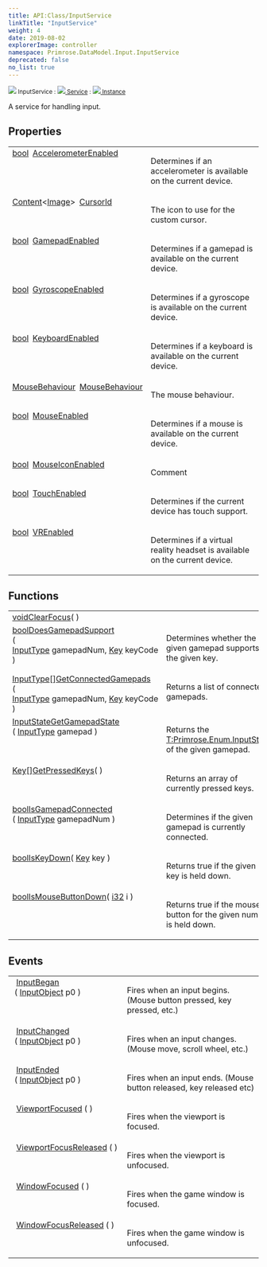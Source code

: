 ```yaml
---
title: API:Class/InputService
linkTitle: "InputService"
weight: 4
date: 2019-08-02
explorerImage: controller
namespace: Primrose.DataModel.Input.InputService
deprecated: false
no_list: true
---
```

<small class="inheritance">
<span class="" href="/docs/api-reference/Class/InputService"><img src="/icons/silk/controller.png"/>&nbsp;InputService</span>&nbsp;:&nbsp;<a class="" href="/docs/api-reference/Class/Service"><img src="/icons/silk/default.png"/>&nbsp;Service</a>&nbsp;:&nbsp;<a class="" href="/docs/api-reference/Class/Instance"><img src="/icons/silk/default.png"/>&nbsp;Instance</a></small>
<p class="summary">

A service for handling input.

</p>
 
## Properties
 
<table class="studiohide">
<tbody>
<tr class="function-row ">
<td style="vertical-align:top;white-space:normal;">
<div>
<a class="type" href="/docs/api-reference/System/Primitives#boolean">bool</a><span class="method-body" style="text-indent: -2em; padding-left: 0.5em"><a class="name" href="AccelerometerEnabled">AccelerometerEnabled</a></span></td>
<td style="vertical-align:top;white-space:normal;">
<p>
Determines if an accelerometer is available on the current device.
</p></td>
</tr>

<tr class="function-row ">
<td style="vertical-align:top;white-space:normal;">
<div>
<a class="type" href="/docs/api-reference/Misc/Content">Content</a><<a class="type" href="/docs/api-reference/Asset/Image">Image</a>><span class="method-body" style="text-indent: -2em; padding-left: 0.5em"><a class="name" href="CursorId">CursorId</a></span></td>
<td style="vertical-align:top;white-space:normal;">
<p>
The icon to use for the custom cursor.
</p></td>
</tr>

<tr class="function-row ">
<td style="vertical-align:top;white-space:normal;">
<div>
<a class="type" href="/docs/api-reference/System/Primitives#boolean">bool</a><span class="method-body" style="text-indent: -2em; padding-left: 0.5em"><a class="name" href="GamepadEnabled">GamepadEnabled</a></span></td>
<td style="vertical-align:top;white-space:normal;">
<p>
Determines if a gamepad is available on the current device.
</p></td>
</tr>

<tr class="function-row ">
<td style="vertical-align:top;white-space:normal;">
<div>
<a class="type" href="/docs/api-reference/System/Primitives#boolean">bool</a><span class="method-body" style="text-indent: -2em; padding-left: 0.5em"><a class="name" href="GyroscopeEnabled">GyroscopeEnabled</a></span></td>
<td style="vertical-align:top;white-space:normal;">
<p>
Determines if a gyroscope is available on the current device.
</p></td>
</tr>

<tr class="function-row ">
<td style="vertical-align:top;white-space:normal;">
<div>
<a class="type" href="/docs/api-reference/System/Primitives#boolean">bool</a><span class="method-body" style="text-indent: -2em; padding-left: 0.5em"><a class="name" href="KeyboardEnabled">KeyboardEnabled</a></span></td>
<td style="vertical-align:top;white-space:normal;">
<p>
Determines if a keyboard is available on the current device.
</p></td>
</tr>

<tr class="function-row ">
<td style="vertical-align:top;white-space:normal;">
<div>
<a class="type" href="/docs/api-reference/Enum/MouseBehaviour">MouseBehaviour</a><span class="method-body" style="text-indent: -2em; padding-left: 0.5em"><a class="name" href="MouseBehaviour">MouseBehaviour</a></span></td>
<td style="vertical-align:top;white-space:normal;">
<p>
The mouse behaviour.
</p></td>
</tr>

<tr class="function-row ">
<td style="vertical-align:top;white-space:normal;">
<div>
<a class="type" href="/docs/api-reference/System/Primitives#boolean">bool</a><span class="method-body" style="text-indent: -2em; padding-left: 0.5em"><a class="name" href="MouseEnabled">MouseEnabled</a></span></td>
<td style="vertical-align:top;white-space:normal;">
<p>
Determines if a mouse is available on the current device.
</p></td>
</tr>

<tr class="function-row ">
<td style="vertical-align:top;white-space:normal;">
<div>
<a class="type" href="/docs/api-reference/System/Primitives#boolean">bool</a><span class="method-body" style="text-indent: -2em; padding-left: 0.5em"><a class="name" href="MouseIconEnabled">MouseIconEnabled</a></span></td>
<td style="vertical-align:top;white-space:normal;">
<p>
Comment
</p></td>
</tr>

<tr class="function-row ">
<td style="vertical-align:top;white-space:normal;">
<div>
<a class="type" href="/docs/api-reference/System/Primitives#boolean">bool</a><span class="method-body" style="text-indent: -2em; padding-left: 0.5em"><a class="name" href="TouchEnabled">TouchEnabled</a></span></td>
<td style="vertical-align:top;white-space:normal;">
<p>
Determines if the current device has touch support.
</p></td>
</tr>

<tr class="function-row ">
<td style="vertical-align:top;white-space:normal;">
<div>
<a class="type" href="/docs/api-reference/System/Primitives#boolean">bool</a><span class="method-body" style="text-indent: -2em; padding-left: 0.5em"><a class="name" href="VREnabled">VREnabled</a></span></td>
<td style="vertical-align:top;white-space:normal;">
<p>
Determines if a virtual reality headset is available on the current device.
</p></td>
</tr>

</tbody>
</table>
 
## Functions
 
<table class="studiohide">
<tbody>
<tr class="function-row ">
<td style="vertical-align:top;white-space:normal;">
<div>
<a class="type" href="/docs/api-reference/System/void">void</a><span class="method-body" style="text-indent: -2em;"><a class="method-name  " href="ClearFocus">ClearFocus</a></span><span style="display: inline-block">( <span class="param" style="white-space: nowrap"></span> )</span></span></div></td>
<td style="vertical-align:top;white-space:normal;">
</td>
</tr>

<tr class="function-row ">
<td style="vertical-align:top;white-space:normal;">
<div>
<a class="type" href="/docs/api-reference/System/Primitives#boolean">bool</a><span class="method-body" style="text-indent: -2em;"><a class="method-name  " href="DoesGamepadSupport">DoesGamepadSupport</a></span><span style="display: inline-block">( <span class="param" style="white-space: nowrap"><a class="type" href="/docs/api-reference/Enum/InputType">InputType</a> gamepadNum, <a class="type" href="/docs/api-reference/Enum/Key">Key</a> keyCode</span> )</span></span></div></td>
<td style="vertical-align:top;white-space:normal;">
<p>
Determines whether the given gamepad supports the given key.
</p></td>
</tr>

<tr class="function-row ">
<td style="vertical-align:top;white-space:normal;">
<div>
<span><a class="type" href="/docs/api-reference/Enum/InputType">InputType</a>[]</span><span class="method-body" style="text-indent: -2em;"><a class="method-name  " href="GetConnectedGamepads">GetConnectedGamepads</a></span><span style="display: inline-block">( <span class="param" style="white-space: nowrap"><a class="type" href="/docs/api-reference/Enum/InputType">InputType</a> gamepadNum, <a class="type" href="/docs/api-reference/Enum/Key">Key</a> keyCode</span> )</span></span></div></td>
<td style="vertical-align:top;white-space:normal;">
<p>
Returns a list of connected gamepads.
</p></td>
</tr>

<tr class="function-row ">
<td style="vertical-align:top;white-space:normal;">
<div>
<a class="type" href="/docs/api-reference/Enum/InputState">InputState</a><span class="method-body" style="text-indent: -2em;"><a class="method-name  " href="GetGamepadState">GetGamepadState</a></span><span style="display: inline-block">( <span class="param" style="white-space: nowrap"><a class="type" href="/docs/api-reference/Enum/InputType">InputType</a> gamepad</span> )</span></span></div></td>
<td style="vertical-align:top;white-space:normal;">
<p>
Returns the <a href="T:Primrose.Enum.InputState" >T:Primrose.Enum.InputState</a> of the given gamepad.
</p></td>
</tr>

<tr class="function-row ">
<td style="vertical-align:top;white-space:normal;">
<div>
<span><a class="type" href="/docs/api-reference/Enum/Key">Key</a>[]</span><span class="method-body" style="text-indent: -2em;"><a class="method-name  " href="GetPressedKeys">GetPressedKeys</a></span><span style="display: inline-block">( <span class="param" style="white-space: nowrap"></span> )</span></span></div></td>
<td style="vertical-align:top;white-space:normal;">
<p>
Returns an array of currently pressed keys.
</p></td>
</tr>

<tr class="function-row ">
<td style="vertical-align:top;white-space:normal;">
<div>
<a class="type" href="/docs/api-reference/System/Primitives#boolean">bool</a><span class="method-body" style="text-indent: -2em;"><a class="method-name  " href="IsGamepadConnected">IsGamepadConnected</a></span><span style="display: inline-block">( <span class="param" style="white-space: nowrap"><a class="type" href="/docs/api-reference/Enum/InputType">InputType</a> gamepadNum</span> )</span></span></div></td>
<td style="vertical-align:top;white-space:normal;">
<p>
Determines if the given gamepad is currently connected.
</p></td>
</tr>

<tr class="function-row ">
<td style="vertical-align:top;white-space:normal;">
<div>
<a class="type" href="/docs/api-reference/System/Primitives#boolean">bool</a><span class="method-body" style="text-indent: -2em;"><a class="method-name  " href="IsKeyDown">IsKeyDown</a></span><span style="display: inline-block">( <span class="param" style="white-space: nowrap"><a class="type" href="/docs/api-reference/Enum/Key">Key</a> key</span> )</span></span></div></td>
<td style="vertical-align:top;white-space:normal;">
<p>
Returns true if the given key is held down.
</p></td>
</tr>

<tr class="function-row ">
<td style="vertical-align:top;white-space:normal;">
<div>
<a class="type" href="/docs/api-reference/System/Primitives#boolean">bool</a><span class="method-body" style="text-indent: -2em;"><a class="method-name  " href="IsMouseButtonDown">IsMouseButtonDown</a></span><span style="display: inline-block">( <span class="param" style="white-space: nowrap"><a class="type" href="/docs/api-reference/System/Primitives#int32">i32</a> i</span> )</span></span></div></td>
<td style="vertical-align:top;white-space:normal;">
<p>
Returns true if the mouse button for the given number is held down.
</p></td>
</tr>

</tbody>
</table>
 
## Events
 
<table class="studiohide">
<tbody>
<tr class="function-row ">
<td style="vertical-align:top;white-space:normal;">
<span class="event-body" style="text-indent: -2em; padding-left: 0.5em"><a class="event-name " href="InputBegan">InputBegan</a></span><span style="display: inline-block">&nbsp;( <span class="param" style="white-space: nowrap"><a class="type" href="/docs/api-reference/Misc/InputObject">InputObject</a> p0</span> )</span></span></td>
<td style="vertical-align:top;white-space:normal;">
<p>
Fires when an input begins. (Mouse button pressed, key pressed, etc.)
</p></td>
</tr>

<tr class="function-row ">
<td style="vertical-align:top;white-space:normal;">
<span class="event-body" style="text-indent: -2em; padding-left: 0.5em"><a class="event-name " href="InputChanged">InputChanged</a></span><span style="display: inline-block">&nbsp;( <span class="param" style="white-space: nowrap"><a class="type" href="/docs/api-reference/Misc/InputObject">InputObject</a> p0</span> )</span></span></td>
<td style="vertical-align:top;white-space:normal;">
<p>
Fires when an input changes. (Mouse move, scroll wheel, etc.)
</p></td>
</tr>

<tr class="function-row ">
<td style="vertical-align:top;white-space:normal;">
<span class="event-body" style="text-indent: -2em; padding-left: 0.5em"><a class="event-name " href="InputEnded">InputEnded</a></span><span style="display: inline-block">&nbsp;( <span class="param" style="white-space: nowrap"><a class="type" href="/docs/api-reference/Misc/InputObject">InputObject</a> p0</span> )</span></span></td>
<td style="vertical-align:top;white-space:normal;">
<p>
Fires when an input ends. (Mouse button released, key released etc)
</p></td>
</tr>

<tr class="function-row ">
<td style="vertical-align:top;white-space:normal;">
<span class="event-body" style="text-indent: -2em; padding-left: 0.5em"><a class="event-name " href="ViewportFocused">ViewportFocused</a></span><span style="display: inline-block">&nbsp;( <span class="param" style="white-space: nowrap"></span> )</span></span></td>
<td style="vertical-align:top;white-space:normal;">
<p>
Fires when the viewport is focused.
</p></td>
</tr>

<tr class="function-row ">
<td style="vertical-align:top;white-space:normal;">
<span class="event-body" style="text-indent: -2em; padding-left: 0.5em"><a class="event-name " href="ViewportFocusReleased">ViewportFocusReleased</a></span><span style="display: inline-block">&nbsp;( <span class="param" style="white-space: nowrap"></span> )</span></span></td>
<td style="vertical-align:top;white-space:normal;">
<p>
Fires when the viewport is unfocused.
</p></td>
</tr>

<tr class="function-row ">
<td style="vertical-align:top;white-space:normal;">
<span class="event-body" style="text-indent: -2em; padding-left: 0.5em"><a class="event-name " href="WindowFocused">WindowFocused</a></span><span style="display: inline-block">&nbsp;( <span class="param" style="white-space: nowrap"></span> )</span></span></td>
<td style="vertical-align:top;white-space:normal;">
<p>
Fires when the game window is focused.
</p></td>
</tr>

<tr class="function-row ">
<td style="vertical-align:top;white-space:normal;">
<span class="event-body" style="text-indent: -2em; padding-left: 0.5em"><a class="event-name " href="WindowFocusReleased">WindowFocusReleased</a></span><span style="display: inline-block">&nbsp;( <span class="param" style="white-space: nowrap"></span> )</span></span></td>
<td style="vertical-align:top;white-space:normal;">
<p>
Fires when the game window is unfocused.
</p></td>
</tr>

</tbody>
</table>
<b>
</b>
<div class="inheritors">
<ul class="root">
</ul>
</div>
